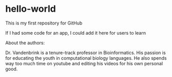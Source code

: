 # hello-world
This is my first repository for GitHub


If I had some code for an app, I could add it here for users to learn

About the authors:

Dr. Vandenbrink is a tenure-track professor in Bioinformatics. His passion is for educating the youth in computational biology languages. He also spends way too much time on youtube and editing his videos for his own personal good.
